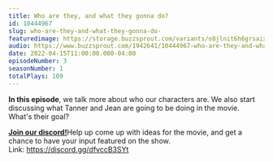 ```yaml
---
title: Who are they, and what they gonna do?
id: 10444967
slug: who-are-they-and-what-they-gonna-do-
featuredimage: https://storage.buzzsprout.com/variants/o8jlnit6h6grsaix3s6v6cr4dlbq/60854458c4d1acdf4e1c2f79c4137142d85d78e379bdafbd69bd34c85f5819ad.jpg
audio: https://www.buzzsprout.com/1942641/10444967-who-are-they-and-what-they-gonna-do.mp3
date: 2022-04-15T11:00:00.000-04:00
episodeNumber: 3
seasonNumber: 1
totalPlays: 109
---
```

**In this episode**, we talk more about who our characters are. We also start discussing what Tanner and Jean are going to be doing in the movie. What's their goal?  
  
[**Join our discord!**](https://discord.gg/dfvccB3SYt)Help up come up with ideas for the movie, and get a chance to have your input featured on the show.  
Link: <https://discord.gg/dfvccB3SYt>